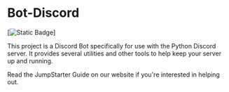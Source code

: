 # Bot-Discord
[![Static Badge](https://img.shields.io/badge/Jumpstarter-blue?logo=Discord&label=License)]


This project is a Discord Bot specifically for use with the Python Discord server. It provides several utilities and other tools to help keep your server up and running.

Read the JumpStarter Guide on our website if you're interested in helping out.
